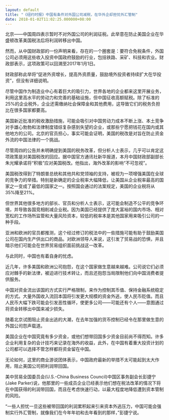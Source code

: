 ```yaml
---
layout: default
title: "《纽约时报》中国有条件对外国公司减税，在华外企却担忧外汇管制"
date: 2018-01-02T11:02:25.000000+08:00
---
```


北京——中国周四表示暂时不对外国公司的利润征税。此举意在防止美国企业在华盛顿改革美国税法后将利润转移出中国。

然而，从中国财政部的一份声明来看，存在的一个圈套是：要符合免税条件，外国公司必须用这些收入投资中国政府鼓励的行业，包括铁路、采矿、科技和农业。财政部表示，这项政策可以回溯至2017年1月1日。

财政部称此举将“促进外资增长，提高外资质量，鼓励境外投资者持续扩大在华投资”，但没有详细说明。

尽管中国作为制造业中心有着巨大的吸引力，世界各地的企业都来这里开展业务，利用这里高水平的劳动力和完善的基础设施，但中国征收高额赋税。除了标准的25%的企业税外，企业还需缴纳社会保障金和其他费用，这导致它们的税务负担比在很多国家都要高。

美国新近批准的税收激励措施，可能会吸引对中国劳动力成本不断上涨、本土竞争对手雄心勃勃和法律制度错综复杂感到失望的企业，或那些宁愿把钱花在国内或其他地方的公司。北京的官员担心，事实可能会证明，美国的税改是对旨在防止资金外流的中国法律的一个挑战。

尽管周四的公告并未明确提到美国的税务改革，但分析人士表示，几乎可以肯定这项政策是对美国税改的回应。据中国官方通讯社新华报道，本月中国财政部副部长朱光耀承诺将“积极”应对美国税改。他指出，海外改革的影响“不可忽视”。

美国税改得到了特朗普总统和其他共和党领袖的支持，被视为一项增强美国在全球的竞争力的举措。特别是新确定的企业税率大幅降低，让美国从企业税率最高的国家之一变成了最低的国家之一。按照国会通过的法案规定，美国的企业税将从35%降至21%。

但世界其他很多地方的部长、官员和分析人士表示，这可能会制造不公平的竞争环境，并导致各国竞相削减企业税。因为美国已经提供了庞大富裕的国内市场、相对宽松的工作场所监管和大量风险资本，较低的税率本是其他国家用来吸引公司的一种手段。

亚洲和欧洲的官员都推测，这个经过修订的税法中的一些措施可能有助于鼓励美国公司在国内生产供出口的商品。对欧洲领导人来说，这引发了贸易战的恐惧，并且暗示他们可能会在世界贸易组织面前挑战这一改革。

与此同时，中国也有着自身的忧虑。

近几年，许多美国和欧洲公司抱怨，在这个国家做生意越来越难。公司说它们必须应对棘手的新法律，被迫进行技术转让，而且还抱怨当局限制他们向中国消费者提供服务。

中国对资金流出该国的方式实行严格限制，来作为控制其币值、保持金融系统稳定的方式。大量外国收入流回本国将引发更大规模的资金外逃，使人民币贬值。而且人民币大幅下跌可能会引发恶性循环，使更多公司——可能还有个人——意图通过将资金转移出中国来减少损失。

随着北京试图阻止资金出逃的大潮，在去年加强的货币控制已经令在那里做生意的外国公司怨声载道。

美国企业在中国究竟有多少资金，或他们想带回国多少资金目前尚不得而知。许多企业利用复杂的会计技巧来记录在海外的收益，此外，在中国有着重大投资计划的公司都可以选择不管怎样都将资金留在中国。

无论如何，这里的商业游说团体表示，中国政府最新的举措不太可能起到太大作用，阻止美国公司把利润带回国。

美中贸易全国委员会(U.S.-China Business Council)中国区事务副会长彭捷宁(Jake Parker)说，他那里的一些成员企业已经表示他们想在税法改革的情况下将在中国获得的利润带回国，而且在考虑快速行动，以最大程度地降低遭到资本管制的风险。

“一些人担忧一旦这些被带回国的利润累积起来引来资本外逃压力，中国可能会强制实行外汇管制，就像我们在今年年初和去年看到的那样，”彭捷宁说。

